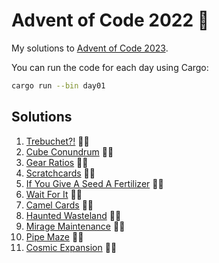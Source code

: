 # Advent of Code 2022 🌟

My solutions to [Advent of Code 2023](https://adventofcode.com/2023).

You can run the code for each day using Cargo:

```bash
cargo run --bin day01
```

## Solutions

1. [Trebuchet?!](day01) 🌟🌟
2. [Cube Conundrum](day02) 🌟🌟
3. [Gear Ratios](day03) 🌟🌟
4. [Scratchcards](day04) 🌟🌟
5. [If You Give A Seed A Fertilizer](day05) 🌟🌟
6. [Wait For It](day06) 🌟🌟
7. [Camel Cards](day07) 🌟🌟
8. [Haunted Wasteland](day08) 🌟🌟
9. [Mirage Maintenance](day09) 🌟🌟
10. [Pipe Maze](day10) 🌟🌟
11. [Cosmic Expansion](day11) 🌟🌟
